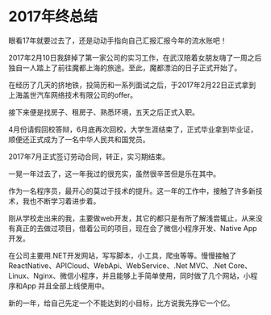 # 2017年终总结

眼看17年就要过去了，还是动动手指向自己汇报汇报今年的流水账吧！

2017年2月10日我辞掉了第一家公司的实习工作，在武汉陪着女朋友嗨了一周之后独自一人踏上了前往魔都上海的旅途。至此，魔都漂泊的日子正式开始了。

在经历了几天的挤地铁，投简历和一系列面试之后，于2017年2月22日正式拿到上海盖世汽车网络技术有限公司的offer。

接下来便是找房子、租房子、熟悉环境，五天之后正式入职。

4月份请假回校答辩，6月底再次回校，大学生涯结束了，正式毕业拿到毕业证，顺便还正式成为了一名中华人民共和国党员。

2017年7月正式签订劳动合同，转正，实习期结束。

一晃一年过去了，这一年我过的很充实，虽然很辛苦但是乐在其中。

作为一名程序员，最开心的莫过于技术的提升。这一年的工作中，接触了许多新技术，我也不断学习着进步着。

刚从学校走出来的我，主要做web开发，其它的都只是有所了解浅尝辄止，从来没有真正的去做过项目，借着公司的项目，现在会了微信小程序开发、Native App开发。

在公司主要用.NET开发网站，写写脚本，小工具，爬虫等等。慢慢接触了ReactNative、APICloud、WebApi、WebService、.Net MVC、.Net Core、Linux、Nginx、微信小程序，并且能够上手简单使用，同时做了几个网站，小程序和App 并且全部上线使用中。

新的一年，给自己先定一个不能达到的小目标，比方说我先挣它一个亿。

